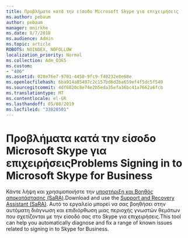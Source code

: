 ```yaml
---
title: Προβλήματα κατά την είσοδο Microsoft Skype για επιχειρήσεις
ms.author: pebaum
author: pebaum
manager: mnirkhe
ms.date: 8/7/2018
ms.audience: Admin
ms.topic: article
ROBOTS: NOINDEX, NOFOLLOW
localization_priority: Normal
ms.collection: Adm_O365
ms.custom:
- "406"
ms.assetid: 028e76e7-9701-4450-9fc9-f40232e8e68e
ms.openlocfilehash: 6ba914a85487c2c157bd6d2ba659ef4f5dc5f540
ms.sourcegitcommit: 4df6820c8e74e2b5eda35efa36bc41a7662a6fcb
ms.translationtype: MT
ms.contentlocale: el-GR
ms.lasthandoff: 05/08/2019
ms.locfileid: "33828501"
---
```

# <a name="problems-signing-in-to-microsoft-skype-for-business"></a><span data-ttu-id="9c8ca-102">Προβλήματα κατά την είσοδο Microsoft Skype για επιχειρήσεις</span><span class="sxs-lookup"><span data-stu-id="9c8ca-102">Problems Signing in to Microsoft Skype for Business</span></span>

<span data-ttu-id="9c8ca-103">Κάντε λήψη και χρησιμοποιήστε την [υποστήριξη και Βοηθός αποκατάστασης (SaRA)](https://aka.ms/SaRA-SkypeForBusinessSignIn).</span><span class="sxs-lookup"><span data-stu-id="9c8ca-103">Download and use the [Support and Recovery Assistant (SaRA)](https://aka.ms/SaRA-SkypeForBusinessSignIn).</span></span> <span data-ttu-id="9c8ca-104">Αυτό το εργαλείο μπορεί να σας βοηθήσει στην αυτόματη διάγνωση και επιδιόρθωση μιας περιοχής γνωστών θεμάτων που σχετίζονται με την είσοδό σας στο Skype για επιχειρήσεις.</span><span class="sxs-lookup"><span data-stu-id="9c8ca-104">This tool can help you automatically diagnose and fix a range of known issues related to signing in to Skype for Business.</span></span>